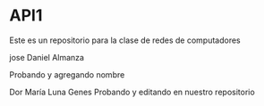 # API1
Este es un repositorio para la clase de redes de computadores

jose Daniel Almanza 

Probando y agregando nombre 

Dor María Luna Genes
Probando y editando en nuestro repositorio
